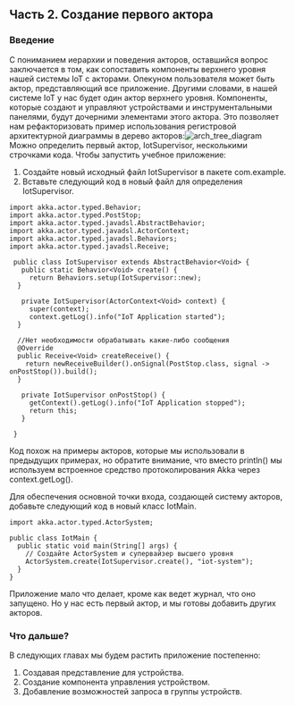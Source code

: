 ## Часть 2. Создание первого актора
### Введение
С пониманием иерархии и поведения акторов, оставшийся вопрос заключается в том, как сопоставить компоненты верхнего уровня нашей системы IoT с акторами. Опекуном пользователя может быть актор, представляющий все приложение. Другими словами, в нашей системе IoT у нас будет один актор верхнего уровня. Компоненты, которые создают и управляют устройствами и инструментальными панелями, будут дочерними элементами этого актора. Это позволяет нам рефакторизовать пример использования регистровой архитектурной диаграммы в дерево акторов:![arch_tree_diagram](https://i.imgur.com/AmeVohE.png)
Можно определить первый актор, IotSupervisor, несколькими строчками кода. Чтобы запустить учебное приложение:

1. Создайте новый исходный файл IotSupervisor в пакете com.example.
2. Вставьте следующий код в новый файл для определения IotSupervisor.

```
import akka.actor.typed.Behavior;
import akka.actor.typed.PostStop;
import akka.actor.typed.javadsl.AbstractBehavior;
import akka.actor.typed.javadsl.ActorContext;
import akka.actor.typed.javadsl.Behaviors;
import akka.actor.typed.javadsl.Receive;

 public class IotSupervisor extends AbstractBehavior<Void> {
   public static Behavior<Void> create() {
     return Behaviors.setup(IotSupervisor::new);
  }

   private IotSupervisor(ActorContext<Void> context) {
     super(context);
     context.getLog().info("IoT Application started");
  }

  //Нет необходимости обрабатывать какие-либо сообщения
  @Override
  public Receive<Void> createReceive() {
    return newReceiveBuilder().onSignal(PostStop.class, signal -> onPostStop()).build();
  }

   private IotSupervisor onPostStop() {
     getContext().getLog().info("IoT Application stopped");
     return this;
   }
   
 }
 ```
 Код похож на примеры акторов, которые мы использовали в предыдущих примерах, но обратите внимание, что вместо println() мы используем встроенное средство протоколирования Akka через context.getLog().

Для обеспечения основной точки входа, создающей систему акторов, добавьте следующий код в новый класс IotMain.
```
import akka.actor.typed.ActorSystem;

public class IotMain {
  public static void main(String[] args) {
    // Создайте ActorSystem и супервайзер высшего уровня
    ActorSystem.create(IotSupervisor.create(), "iot-system");
  }
}
```
Приложение мало что делает, кроме как ведет журнал, что оно запущено. Но у нас есть первый актор, и мы готовы добавить других акторов.

### Что дальше?
В следующих главах мы будем растить приложение постепенно:

1. Создавая представление для устройства.
2. Создание компонента управления устройством.
3. Добавление возможностей запроса в группы устройств.

